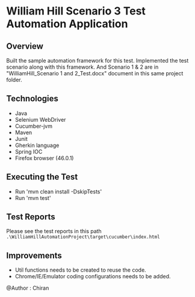 # William Hill Scenario 3 Test Automation Application

## Overview

Built the sample automation framework for this test. Implemented the test scenario along with this framework.
And Scenario 1 & 2 are in "WilliamHill_Scenario 1 and 2_Test.docx" document in this same project folder.
	
## Technologies

   * Java
   * Selenium WebDriver
   * Cucumber-jvm
   * Maven
   * Junit
   * Gherkin language
   * Spring IOC
   * Firefox browser (46.0.1)
   
## Executing the Test

   * Run 'mvn clean install -DskipTests'
   * Run 'mvn test'

## Test Reports

   Please see the test reports in this path `.\WilliamHillAutomationProject\target\cucumber\index.html`
   
## Improvements 

   * Util functions needs to be created to reuse the code.
   * Chrome/IE/Emulator coding configurations needs to be added.
   
@Author : Chiran
   